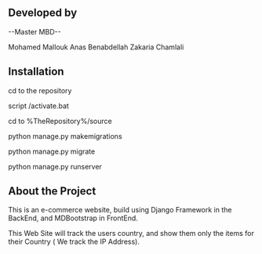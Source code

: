 

## Developed by
--Master MBD--

Mohamed Mallouk
Anas Benabdellah
Zakaria Chamlali



## Installation

cd to the repository

script /activate.bat

cd to %TheRepository%/source

python manage.py makemigrations

python manage.py migrate

python manage.py runserver


## About the Project

This is an e-commerce website, build using Django Framework in the BackEnd, and MDBootstrap in FrontEnd.

This Web Site will track the users country, and show them only the items for their Country ( We track the IP Address).
